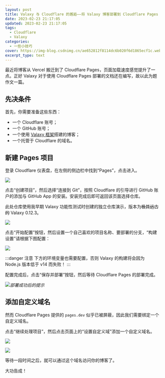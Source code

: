 ```yaml
---
layout: post
title: Valaxy 与 Cloudflare 的邂逅——将 Valaxy 博客部署到 Cloudflare Pages
date: 2023-02-23 21:17:05
updated: 2023-02-23 21:17:05
tags:
  - Cloudflare
  - Valaxy
categories:
  - 一些小技巧
cover: https://img-blog.csdnimg.cn/ae652812f8114dc6b020f6d1865ecf1c.webp
excerpt_type: text
---
```


最近将博客从 Vercel 搬迁到了 Cloudflare Pages，页面加载速度感觉提升了一点。正好 Valaxy 对于使用 Cloudflare Pages 部署的文档还在编写，故以此为题作文一篇。

<!-- more -->

## 先决条件

首先，你需要准备这些东西：

- 一个 Cloudflare 账号；
- 一个 GitHub 账号；
- 一个使用 [Valaxy 框架](https://valaxy.site)搭建的博客；
- 一个托管于 Cloudflare 的域名。

## 新建 Pages 项目

登录 Cloudflare 仪表盘，在左侧的侧边栏中找到“Pages”，点击进入。

![](https://img-blog.csdnimg.cn/8f30e0013f034c0bb1bceb5676aa587a.png)

点击“创建项目”，然后选择“连接到 Git”，按照 Cloudflare 的引导进行 GitHub 账户的添加与 GitHub App 的安装。安装完成后即可返回该页面选择仓库。

此处仓库使用我早期 Valaxy 功能性测试时创建的独立仓库演示，版本为~~极其远古的~~ Valaxy 0.12.3。

![](https://img-blog.csdnimg.cn/bc80c4d7f2304e788f1fd7ed7795f2b4.png)

点击“开始配置”按钮，然后设置一个自己喜欢的项目名称、要部署的分支，“构建设置”请根据下图配置：

![](https://img-blog.csdnimg.cn/f91fa7c8eac74ab8aca635dd818ecbb8.png)

:::danger 注意
下方的环境变量也需要配置，否则 Valaxy 的构建将会因为 Node.js 版本低于 v14 而失败！
:::

配置完成后，点击“保存并部署”按钮，然后等待 Cloudflare Pages 的部署完成。

![](https://img-blog.csdnimg.cn/dc70f863359748a18eb9529ae2f0d44c.png)_部署成功后的提示_

## 添加自定义域名

然而 Cloudflare Pages 提供的 `pages.dev` 似乎已被屏蔽，因此我们需要绑定一个自定义域名。

点击“继续处理项目”，然后点击页面上的“设置自定义域”添加一个自定义域名。

![](https://img-blog.csdnimg.cn/2a0f275c174c4baa93b56c459c7fbfcd.png)

![](https://img-blog.csdnimg.cn/97079a9d64474d75abcd4e9d1642ecfd.png)

等待一段时间之后，就可以通过这个域名访问你的博客了。

大功告成！